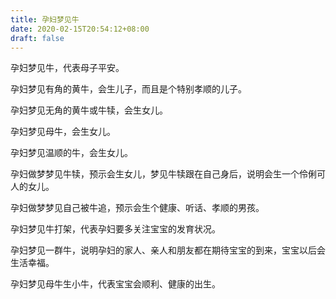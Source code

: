 ```yaml
---
title: 孕妇梦见牛
date: 2020-02-15T20:54:12+08:00
draft: false
---
```


孕妇梦见牛，代表母子平安。


孕妇梦见有角的黄牛，会生儿子，而且是个特别孝顺的儿子。


孕妇梦见无角的黄牛或牛犊，会生女儿。


孕妇梦见母牛，会生女儿。


孕妇梦见温顺的牛，会生女儿。


孕妇做梦梦见牛犊，预示会生女儿，梦见牛犊跟在自己身后，说明会生一个伶俐可人的女儿。


孕妇做梦梦见自己被牛追，预示会生个健康、听话、孝顺的男孩。


孕妇梦见牛打架，代表孕妇要多关注宝宝的发育状况。


孕妇梦见一群牛，说明孕妇的家人、亲人和朋友都在期待宝宝的到来，宝宝以后会生活幸福。


孕妇梦见母牛生小牛，代表宝宝会顺利、健康的出生。

